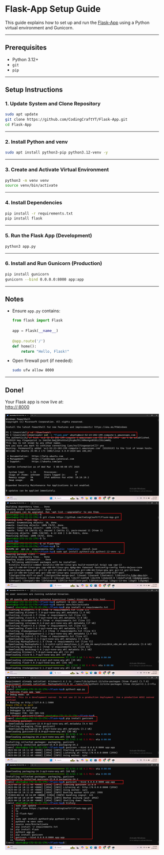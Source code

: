 
# Flask-App Setup Guide

This guide explains how to set up and run the [Flask-App](https://github.com/CodingCraftYT/Flask-App.git) using a Python virtual environment and Gunicorn.

---

## Prerequisites

- Python 3.12+
- `git`
- `pip`

---

## Setup Instructions

### 1. Update System and Clone Repository

```bash
sudo apt update
git clone https://github.com/CodingCraftYT/Flask-App.git
cd Flask-App
```

---

### 2. Install Python and venv

```bash
sudo apt install python3-pip python3.12-venv -y
```

---

### 3. Create and Activate Virtual Environment

```bash
python3 -m venv venv
source venv/bin/activate
```

---

### 4. Install Dependencies

```bash
pip install -r requirements.txt
pip install flask
```

---

### 5. Run the Flask App (Development)

```bash
python3 app.py
```

---

### 6. Install and Run Gunicorn (Production)

```bash
pip install gunicorn
gunicorn --bind 0.0.0.0:8000 app:app
```

---

## Notes

- Ensure `app.py` contains:  
  ```python
  from flask import Flask

  app = Flask(__name__)

  @app.route('/')
  def home():
      return "Hello, Flask!"
  ```

- Open firewall port (if needed):  
  ```bash
  sudo ufw allow 8000
  ```

---

## Done!

Your Flask app is now live at:  
[http://<your-server-ip>:8000](http://<your-server-ip>:8000)


![](./Image/python1.png)
![](./Image/python2.png)
![](./Image/python3.png)
![](./Image/python4.png)
![](./Image/python5.png)